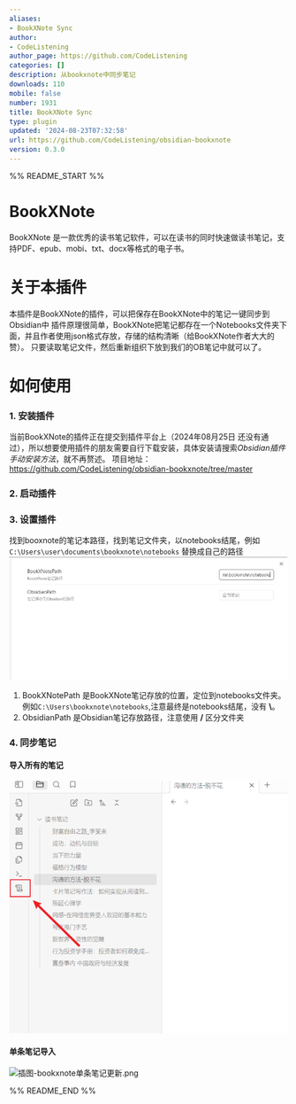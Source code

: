```yaml
---
aliases:
- BookXNote Sync
author:
- CodeListening
author_page: https://github.com/CodeListening
categories: []
description: 从bookxnote中同步笔记
downloads: 110
mobile: false
number: 1931
title: BookXNote Sync
type: plugin
updated: '2024-08-23T07:32:58'
url: https://github.com/CodeListening/obsidian-bookxnote
version: 0.3.0
---
```


%% README_START %%

# BookXNote
BookXNote 是一款优秀的读书笔记软件，可以在读书的同时快速做读书笔记，支持PDF、epub、mobi、txt、docx等格式的电子书。

# 关于本插件
本插件是BookXNote的插件，可以把保存在BookXNote中的笔记一键同步到Obsidian中
插件原理很简单，BookXNote把笔记都存在一个Notebooks文件夹下面，并且作者使用json格式存放，存储的结构清晰（给BookXNote作者大大的赞）。
只要读取笔记文件，然后重新组织下放到我们的OB笔记中就可以了。

# 如何使用
### 1. 安装插件
当前BookXNote的插件正在提交到插件平台上（2024年08月25日 还没有通过），所以想要使用插件的朋友需要自行下载安装，具体安装请搜索*Obsidian插件手动安装方法*，就不再赘述。
项目地址：https://github.com/CodeListening/obsidian-bookxnote/tree/master
### 2. 启动插件
### 3. 设置插件
找到booxnote的笔记本路径，找到笔记文件夹，以notebooks结尾，例如
`C:\Users\user\documents\bookxnote\notebooks` 替换成自己的路径
![设置](https://raw.githubusercontent.com/CodeListening/obsidian-bookxnote/HEAD/setting.png)
1. BookXNotePath 是BookXNote笔记存放的位置，定位到notebooks文件夹。例如`C:\Users\bookxnote\notebooks`,注意最终是notebooks结尾，没有 **\\**。
2. ObsidianPath 是Obsidian笔记存放路径，注意使用 **/** 区分文件夹
### 4. 同步笔记
#### 导入所有的笔记
![同步所有笔记](https://raw.githubusercontent.com/CodeListening/obsidian-bookxnote/HEAD/sync-notebook.png)

#### 单条笔记导入
![插图-bookxnote单条笔记更新.png](https://raw.githubusercontent.com/CodeListening/obsidian-bookxnote/HEAD/%B2%E5%CD%BC-bookxnote%B5%A5%CC%F5%B1%CA%BC%C7%B8%FC%D0%C2.png)


%% README_END %%